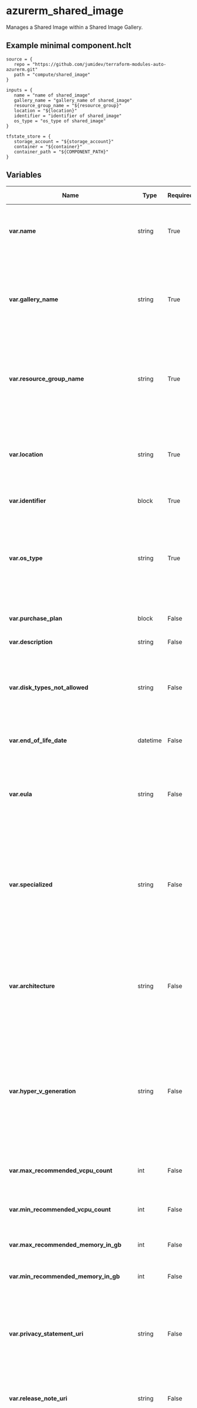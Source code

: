 # azurerm_shared_image

Manages a Shared Image within a Shared Image Gallery.

## Example minimal component.hclt

```hcl
source = {
   repo = "https://github.com/jumidev/terraform-modules-auto-azurerm.git" 
   path = "compute/shared_image" 
}

inputs = {
   name = "name of shared_image" 
   gallery_name = "gallery_name of shared_image" 
   resource_group_name = "${resource_group}" 
   location = "${location}" 
   identifier = "identifier of shared_image" 
   os_type = "os_type of shared_image" 
}

tfstate_store = {
   storage_account = "${storage_account}" 
   container = "${container}" 
   container_path = "${COMPONENT_PATH}" 
}

```

## Variables

| Name | Type | Required? |  Default  |  possible values |  Description |
| ---- | ---- | --------- |  ----------- | ----------- | ----------- |
| **var.name** | string | True | -  |  -  |  Specifies the name of the Shared Image. Changing this forces a new resource to be created. | 
| **var.gallery_name** | string | True | -  |  -  |  Specifies the name of the Shared Image Gallery in which this Shared Image should exist. Changing this forces a new resource to be created. | 
| **var.resource_group_name** | string | True | -  |  -  |  The name of the resource group in which the Shared Image Gallery exists. Changing this forces a new resource to be created. | 
| **var.location** | string | True | -  |  -  |  Specifies the supported Azure location where the Shared Image Gallery exists. Changing this forces a new resource to be created. | 
| **var.identifier** | block | True | -  |  -  |  An `identifier` block. | 
| **var.os_type** | string | True | -  |  `Linux`, `Windows`  |  The type of Operating System present in this Shared Image. Possible values are `Linux` and `Windows`. Changing this forces a new resource to be created. | 
| **var.purchase_plan** | block | False | -  |  -  |  A `purchase_plan` block. | 
| **var.description** | string | False | -  |  -  |  A description of this Shared Image. | 
| **var.disk_types_not_allowed** | string | False | -  |  `Standard_LRS`, `Premium_LRS`  |  One or more Disk Types not allowed for the Image. Possible values include `Standard_LRS` and `Premium_LRS`. | 
| **var.end_of_life_date** | datetime | False | -  |  -  |  The end of life date in RFC3339 format of the Image. | 
| **var.eula** | string | False | -  |  -  |  The End User Licence Agreement for the Shared Image. Changing this forces a new resource to be created. | 
| **var.specialized** | string | False | -  |  -  |  Specifies that the Operating System used inside this Image has not been Generalized (for example, `sysprep` on Windows has not been run). Changing this forces a new resource to be created. | 
| **var.architecture** | string | False | `x64`  |  `x64`, `Arm64`  |  CPU architecture supported by an OS. Possible values are `x64` and `Arm64`. Defaults to `x64`. Changing this forces a new resource to be created. | 
| **var.hyper_v_generation** | string | False | `V1`  |  `V1`, `V2`  |  The generation of HyperV that the Virtual Machine used to create the Shared Image is based on. Possible values are `V1` and `V2`. Defaults to `V1`. Changing this forces a new resource to be created. | 
| **var.max_recommended_vcpu_count** | int | False | -  |  -  |  Maximum count of vCPUs recommended for the Image. | 
| **var.min_recommended_vcpu_count** | int | False | -  |  -  |  Minimum count of vCPUs recommended for the Image. | 
| **var.max_recommended_memory_in_gb** | int | False | -  |  -  |  Maximum memory in GB recommended for the Image. | 
| **var.min_recommended_memory_in_gb** | int | False | -  |  -  |  Minimum memory in GB recommended for the Image. | 
| **var.privacy_statement_uri** | string | False | -  |  -  |  The URI containing the Privacy Statement associated with this Shared Image. Changing this forces a new resource to be created. | 
| **var.release_note_uri** | string | False | -  |  -  |  The URI containing the Release Notes associated with this Shared Image. | 
| **var.trusted_launch_supported** | string | False | -  |  -  |  Specifies if supports creation of both Trusted Launch virtual machines and Gen2 virtual machines with standard security created from the Shared Image. Changing this forces a new resource to be created. | 
| **var.trusted_launch_enabled** | bool | False | -  |  -  |  Specifies if Trusted Launch has to be enabled for the Virtual Machine created from the Shared Image. Changing this forces a new resource to be created. | 
| **var.confidential_vm_supported** | string | False | -  |  -  |  Specifies if supports creation of both Confidential virtual machines and Gen2 virtual machines with standard security from a compatible Gen2 OS disk VHD or Gen2 Managed image. Changing this forces a new resource to be created. | 
| **var.confidential_vm_enabled** | bool | False | -  |  -  |  Specifies if Confidential Virtual Machines enabled. It will enable all the features of trusted, with higher confidentiality features for isolate machines or encrypted data. Available for Gen2 machines. Changing this forces a new resource to be created. | 
| **var.accelerated_network_support_enabled** | bool | False | -  |  -  |  Specifies if the Shared Image supports Accelerated Network. Changing this forces a new resource to be created. | 
| **var.tags** | map | False | -  |  -  |  A mapping of tags to assign to the Shared Image. | 

### `identifier` block structure

> `offer` (string): (REQUIRED) The Offer Name for this Shared Image. Changing this forces a new resource to be created.
> `publisher` (string): (REQUIRED) The Publisher Name for this Gallery Image. Changing this forces a new resource to be created.
> `sku` (string): (REQUIRED) The Name of the SKU for this Gallery Image. Changing this forces a new resource to be created.

### `purchase_plan` block structure

> `name` (string): (REQUIRED) The Purchase Plan Name for this Shared Image. Changing this forces a new resource to be created.
> `publisher` (string): The Purchase Plan Publisher for this Gallery Image. Changing this forces a new resource to be created.
> `product` (string): The Purchase Plan Product for this Gallery Image. Changing this forces a new resource to be created.



## Outputs

| Name | Type | Sensitive? | Description |
| ---- | ---- | --------- | --------- |
| **id** | string | No  | The ID of the Shared Image. | 

Additionally, all variables are provided as outputs.
